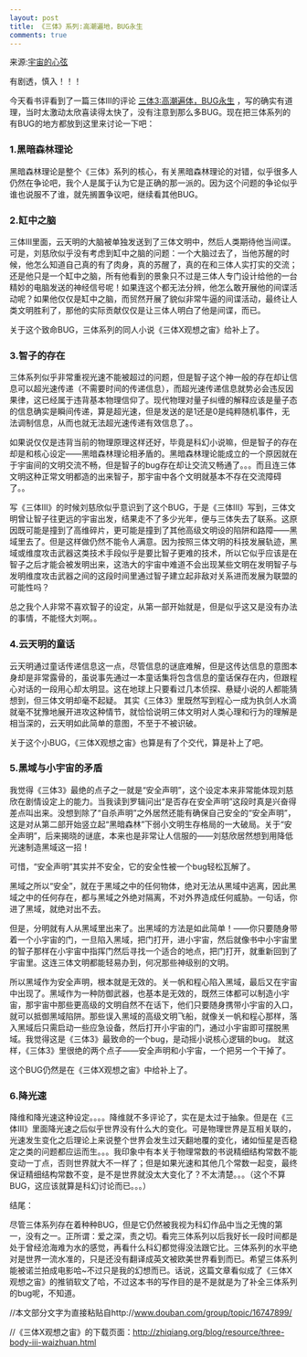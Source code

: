 ```yaml
---
layout: post
title: 《三体》系列:高潮遍地，BUG永生
comments: true
---
```


来源:[宇宙的心弦](http://www.eaglefantasy.com/archives/1383)

有剧透，慎入！！！

今天看书评看到了一篇三体III的评论 [三体3:高潮遍体，BUG永生](http://www.douban.com/group/topic/16747899/)
，写的确实有道理，当时太激动太欣喜读得太快了，没有注意到那么多BUG。现在把三体系列的有BUG的地方都放到这里来讨论一下吧：

### 1.黑暗森林理论

黑暗森林理论是整个《三体》系列的核心，有关黑暗森林理论的对错，似乎很多人仍然在争论吧，我个人是属于认为它是正确的那一派的。因为这个问题的争论似乎谁也说服不了谁，就先搁置争议吧，继续看其他BUG。

### 2.缸中之脑

三体III里面，云天明的大脑被单独发送到了三体文明中，然后人类期待他当间谍。可是，刘慈欣似乎没有考虑到缸中之脑的问题：一个大脑过去了，当他苏醒的时候，他怎么知道自己真的有了肉身，真的苏醒了，真的在和三体人实打实的交流；还是他只是一个缸中之脑，所有他看到的景象只不过是三体人专门设计给他的一台精妙的电脑发送的神经信号呢！如果连这个都无法分辨，他怎么敢开展他的间谍活动呢？如果他仅仅是缸中之脑，而贸然开展了貌似非常牛逼的间谍活动，最终让人类文明胜利了，那他的实际贡献仅仅是让三体人明白了他是间谍，而已。

关于这个致命BUG，三体系列的同人小说《三体X观想之宙》给补上了。 <!-- more -->

### 3.智子的存在

三体系列似乎非常重视光速不能被超过的问题，但是智子这个神一般的存在却让信息可以超光速传递（不需要时间的传递信息），而超光速传递信息就势必会违反因果律，这已经属于违背基本物理信仰了。现代物理对量子纠缠的解释应该是量子态的信息确实是瞬间传递，算是超光速，但是发送的是1还是0是纯粹随机事件，无法调制信息，从而也就无法超光速传递有效信息了。。

如果说仅仅是违背当前的物理原理这样还好，毕竟是科幻小说嘛，但是智子的存在却是和核心设定——黑暗森林理论相矛盾的。黑暗森林理论能成立的一个原因就在于宇宙间的文明交流不畅，但是智子的bug存在却让交流又畅通了。。。而且连三体文明这种正常文明都造的出来智子，那宇宙中各个文明就基本不存在交流障碍了。。

写《三体III》的时候刘慈欣似乎意识到了这个BUG，于是《三体III》写到，三体文明曾让智子往更远的宇宙出发，结果走不了多少光年，便与三体失去了联系。这原因既可能是撞到了高维碎片，更可能是撞到了其他高级文明设的陷阱和路障——黑域里去了。但是这样做仍然不能令人满意。因为按照三体文明的科技发展轨迹，黑域或维度攻击武器这类技术手段似乎是要比智子更难的技术，所以它似乎应该是在智子之后才能会被发明出来，这浩大的宇宙中难道不会出现某些文明在发明智子与发明维度攻击武器之间的这段时间里通过智子建立起非敌对关系进而发展为联盟的可能性吗？

总之我个人非常不喜欢智子的设定，从第一部开始就是，但是似乎这又是没有办法的事情，不能怪大刘啊。。

### 4.云天明的童话

云天明通过童话传递信息这一点，尽管信息的谜底难解，但是这传达信息的意图本身却是非常露骨的，虽说事先通过一本童话集将包含信息的童话保存在内，但跟程心对话的一段用心却太明显。这在地球上只要看过几本侦探、悬疑小说的人都能猜想到，但三体文明却毫不起疑。 其实《三体3》里既然写到程心一成为执剑人水滴就毫不犹豫地展开进攻这种情节，就恰恰说明三体文明对人类心理和行为的理解是相当深的，云天明如此简单的意图，不至于不被识破。

关于这个小BUG，《三体X观想之宙》也算是有了个交代，算是补上了吧。

### 5.黑域与小宇宙的矛盾

我觉得《三体3》最绝的点子之一就是“安全声明”，这个设定本来非常能体现刘慈欣在剧情设定上的能力。当我读到罗辑问出“是否存在安全声明”这段时真是兴奋得差点叫出来。没想到除了“自杀声明”之外居然还能有确保自己安全的“安全声明”，这是对从第二部开始竖立起“黑暗森林”下弱小文明生存格局的一大破局。关于“安全声明”，后来揭晓的谜底，本来也是非常让人信服的——刘慈欣居然想到用降低光速制造黑域这一招！

可惜，“安全声明”其实并不安全，它的安全性被一个bug轻松瓦解了。

黑域之所以“安全”，就在于黑域之中的任何物体，绝对无法从黑域中逃离，因此黑域之中的任何存在，都与黑域之外绝对隔离，不对外界造成任何威胁。一句话，你进了黑域，就绝对出不去。

但是，分明就有人从黑域里出来了。出黑域的方法是如此简单！——你只要随身带着一个小宇宙的门，一旦陷入黑域，把门打开，进小宇宙，然后就像书中小宇宙里的智子那样在小宇宙中指挥门然后寻找一个适合的地点，把门打开，就重新回到了宇宙里。这连三体文明都能轻易办到，何况那些神级别的文明。

所以黑域作为安全声明，根本就是无效的。关一帆和程心陷入黑域，最后又在宇宙中出现了。黑域作为一种防御武器，也基本是无效的，既然三体都可以制造小宇宙，那宇宙中那些更高级的文明自然不在话下，他们只要随身携带小宇宙的入口，就可以抵御黑域陷阱。那些误入黑域的高级文明飞船，就像关一帆和程心那样，落入黑域后只需启动一些应急设备，然后打开小宇宙的门，通过小宇宙即可摆脱黑域。我觉得这是《三体3》最致命的一个bug，是动摇小说核心逻辑的bug。 就这样，《三体3》里很绝的两个点子——安全声明和小宇宙，一个把另一个干掉了。

这个BUG仍然是在《三体X观想之宙》中给补上了。

### 6.降光速

降维和降光速这种设定。。。。降维就不多评论了，实在是太过于抽象。但是在《三体III》里面降光速之后似乎世界没有什么大的变化。可是物理世界是互相关联的，光速发生变化之后理论上来说整个世界会发生过天翻地覆的变化，诸如恒星是否稳定之类的问题都应运而生。。。我印象中有本关于物理常数的书说精细结构常数不能变动一丁点，否则世界就大不一样了；但是如果光速和其他几个常数一起变，最终保证精细结构常数不变，是不是世界就没太大变化了？不太清楚。。。（这个不算BUG，这应该就算是科幻讨论而已。。。）

结尾：

尽管三体系列存在着种种BUG，但是它仍然被我视为科幻作品中当之无愧的第一，没有之一。正所谓：爱之深，责之切。看完三体系列以后我好长一段时间都是处于曾经沧海难为水的感觉，再看什么科幻都觉得没法跟它比。三体系列的水平绝对是世界一流水准的，只是还没有翻译成英文被欧美世界看到而已。希望三体系列能被诺兰拍成电影哈~不过只是我的幻想而已。话说，这篇文章看似成了《三体X观想之宙》的推销软文了哈，不过这本书的写作目的是不是就是为了补全三体系列的bug呢，不知道。

//本文部分文字为直接粘贴自http://www.douban.com/group/topic/16747899/

//《三体X观想之宙》的下载页面：http://zhiqiang.org/blog/resource/three-body-iii-waizhuan.html
